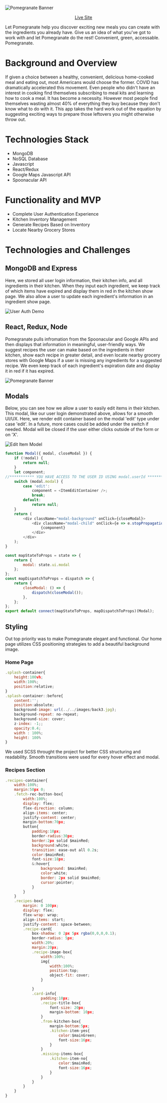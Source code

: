 ![Pomegranate Banner](extra_media/welcome_page.png)
<div align="center">
  <a href="https://aapomegranate.herokuapp.com/">Live Site</a>
</div>
          
          
Let Pomegranate help you discover exciting new meals you can create with the ingredients you already have. Give us an idea of what you've got to work with and let Pomegranate do the rest! Convenient, green, accessable. Pomegranate.


# Background and Overview

If given a choice between a healthy, convenient, delicious home-cooked meal and eating out, most Americans would choose the former. COVID has dramatically accelerated this movement. Even people who didn't have an interest in cooking find themselves subscribing to meal kits and learning how to cook a meal. It has become a necessity. However most people find themselves wasting almost 40% of everything they buy because they don't know what to do with it. This app takes the hard work out of the equation by suggesting exciting ways to prepare those leftovers you might otherwise throw out.

# Technologies Stack

* MongoDB
* NoSQL Database
* Javascript
* React/Redux
* Google Maps Javascript API
* Spoonacular API

# Functionality and MVP

* Complete User Authentication Experience
* Kitchen Inventory Management
* Generate Recipes Based on Inventory
* Locate Nearby Grocery Stores

# Technologies and Challenges


## MongoDB and Express

Here, we stored all user login information, their kitchen info, and all ingredients in their kitchen. When they input each ingredient, we keep track of which items have expired and display them in red in the kitchen show page. We also allow a user to update each ingredient's information in an ingredient show page. 

![User Auth Demo](extra_media/login_gif.gif)

## React, Redux, Node

Pomegranate pulls infromation from the Spoonacular and Google APIs and then displays that information in meaningful, user-friendly ways. We suggest recipes the user can make based on the ingredients in their kitchen, show each recipe in greater detail, and even locate nearby grocery stores with Google Maps if a user is missing any ingredients for a suggested recipe. We even keep track of each ingredient's expiration date and display it in red if it has expired.

![Pomegranate Banner](extra_media/add_ingredients_gif.gif)

## Modals
Below, you can see how we allow a user to easily edit items in their kitchen. This modal, like our user login demonstrated above, allows for a smooth UI/UX. Here, we render edit container based on the modal 'edit' type under case 'edit'. In a future, more cases could be added under the switch if needed. Modal will be closed if the user either clicks outside of the form or on 'X'. 

![Edit Item Model](extra_media/model_demo.gif)

```javascript
function Modal({ modal, closeModal }) {
    if (!modal) {
        return null;
    }
    let component;
//*********** YOU HAVE ACCESS TO THE USER ID USING modal.userId ****************//
    switch (modal.modal) {
        case 'edit':
            component = <ItemEditContainer />;
            break;
        default:
            return null;
    }
    return (
        <div className="modal-background" onClick={closeModal}>
            <div className="modal-child" onClick={e => e.stopPropagation()}>
                {component}
            </div>
        </div>
    );
}

const mapStateToProps = state => {
    return {
        modal: state.ui.modal
    };
};
const mapDispatchToProps = dispatch => {
    return {
        closeModal: () => {
            dispatch(closeModal());
        },
    };
};
export default connect(mapStateToProps, mapDispatchToProps)(Modal);
```
## Styling

Out top priority was to make Pomegranate elegant and functional. Our home page utilizes CSS positioning strategies to add a beautiful background image.
### Home Page
```javascript
.splash-container{
    height:100vh;
    width:100%;
    position:relative;
} 
.splash-container::before{
    content:'';
    position:absolute;
    background-image: url(../../images/back3.jpg);
    background-repeat: no-repeat;
    background-size: cover;
    z-index: -1;;
    opacity:0.4;
    width : 100%;
    height: 100%
}
```
We used SCSS throught the project for better CSS structuring and readability. Smooth transitions were used for every hover effect and modal.

### Recipes Section
```javascript
.recipes-container{
    width:100%;
    margin:50px 0;
    .fetch-rec-button-box{
        width:100%;
        display: flex;
        flex-direction: column;
        align-items: center;
        justify-content: center;
        margin-bottom:70px;
        button{
            padding:10px;
            border-radius:30px;
            border:2px solid $mainRed;
            background:white;
            transition: ease-out all 0.2s;
            color:$mainRed;
            font-size:18px;
            &:hover{
                background: $mainRed;
                color:white;
                border: 2px solid $mainRed;
                cursor:pointer;
            }
        }
    }
    .recipes-box{
        margin: 0 100px;
        display: flex;
        flex-wrap: wrap;
        align-items: start;
        justify-content: space-between;
        .recipe-card{
            box-shadow: 0 2px 5px rgba(0,0,0,0.1);
            border-radius: 5px;
            width:20%;
            margin:20px;
            .recipe-image-box{
                width:100%;
                img{
                    width:100%;
                    position:top;
                    object-fit: cover;
                }

            }
            .card-info{
                padding:10px;
                .recipe-title-box{
                    font-size: 20px;
                    margin-bottom: 10px;
                }
                .from-kitchen-box{
                    margin-bottom:5px;
                    .kitchen-item-yes{
                        color:$mainGreen;
                        font-size:16px;
                    }
                }
                .missing-items-box{
                    .kitchen-item-no{
                        color:$mainRed;
                        font-size:16px;
                    }
                }
            }
        }
    }
}
```
